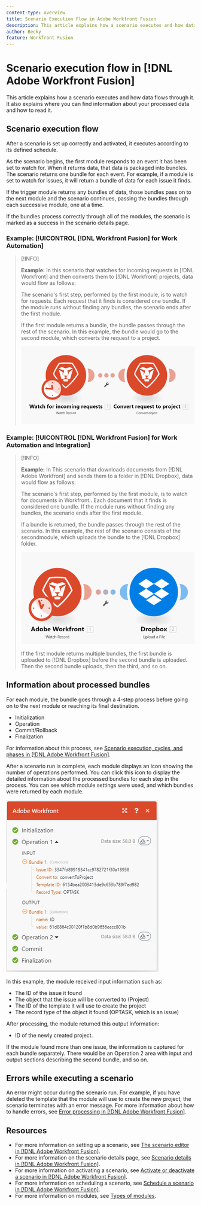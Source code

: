 ```yaml
---
content-type: overview
title: Scenario Execution Flow in Adobe Workfront Fusion
description: This article explains how a scenario executes and how data flows through it. It also explains where you can find information about your processed data and how to read it.
author: Becky
feature: Workfront Fusion
---
```

# Scenario execution flow in [!DNL Adobe Workfront Fusion]

This article explains how a scenario executes and how data flows through it. It also explains where you can find information about your processed data and how to read it.

## Scenario execution flow

After a scenario is set up correctly and activated, it executes according to its defined schedule.

As the scenario begins, the first module responds to an event it has been set to watch for. When it returns data, that data is packaged into bundles. The scenario returns one bundle for each event. For example, if a module is set to watch for issues, it will return a bundle of data for each issue it finds. 

If the trigger module returns any bundles of data, those bundles pass on to the next module and the scenario continues, passing the bundles through each successive module, one at a time.

If the bundles process correctly through all of the modules, the scenario is marked as a success in the scenario details page.

### Example: [!UICONTROL [!DNL Workfront Fusion] for Work Automation]

>[!INFO]
>
>**Example:** In this scenario that watches for incoming requests in [!DNL Workfront] and then converts them to [!DNL Workfront] projects, data would flow as follows:
>
>The scenario's first step, performed by the first module, is to watch for requests. Each request that it finds is considered one bundle. If the module runs without finding any bundles, the scenario ends after the first module.
>
>If the first module returns a bundle, the bundle passes through the rest of the scenario. In this example, the bundle would go to the second module, which converts the request to a project.
>
>![](assets/example-execution-flow-wf-only.png)

### Example: [!UICONTROL [!DNL Workfront Fusion] for Work Automation and Integration]

>[!INFO]
>
>**Example:** In This scenario that downloads documents from [!DNL Adobe Workfront] and sends them to a folder in [!DNL Dropbox], data would flow as follows:
>
>The scenario's first step, performed by the first module, is to watch for documents in Workfront.. Each document that it finds is considered one bundle. If the module runs without finding any bundles, the scenario ends after the first module.
>
>If a bundle is returned, the bundle passes through the rest of the scenario. In this example, the rest of the scenario consists of the secondmodule, which uploads the bundle to the [!DNL Dropbox] folder.
>
>![](assets/example-execution-flow-wf-dropbox.png)
>
>If the first module returns multiple bundles, the first bundle is uploaded to [!DNL Dropbox] before the second bundle is uploaded. Then the second bundle uploads, then the third, and so on.

## Information about processed bundles

For each module, the bundle goes through a 4-step process before going on to the next module or reaching its final destination. 

* Initialization
* Operation
* Commit/Rollback
* Finalization

For information about this process, see [Scenario execution, cycles, and phases in [!DNL Adobe Workfront Fusion]](/help/workfront-fusion/references/scenarios/scenario-execution-cycles-phases.md).

After a scenario run is complete, each module displays an icon showing the number of operations performed. You can click this icon to display the detailed information about the processed bundles for each step in the process. You can see which module settings were used, and which bundles were returned by each module.

![](assets/Info-processed-bundles.png)

In this example, the module received input information such as:

* The ID of the issue it found
* The object that the issue will be converted to (Project)
* The ID of the template it will use to create the project
* The record type of the object it found (OPTASK, which is an issue)

After processing, the module returned this output information:

* ID of the newly created project.

If the module found more than one issue, the information is captured for each bundle separately. There would be an Operation 2 area with input and output sections describing the second bundle, and so on.

## Errors while executing a scenario

An error might occur during the scenario run. For example, if you have deleted the template that the module will use to create the new project, the scenario terminates with an error message. For more information about how to handle errors, see [Error processing in [!DNL Adobe Workfront Fusion]](../../workfront-fusion/errors/error-processing.md).

## Resources

* For more information on setting up a scenario, see [The scenario editor in [!DNL Adobe Workfront Fusion]](../../workfront-fusion/scenarios/scenario-editor.md).
* For more information on the scenario details page, see [Scenario details in [!DNL Adobe Workfront Fusion]](../../workfront-fusion/scenarios/scenario-detail.md).
* For more information on activating a scenario, see [Activate or deactivate a scenario in [!DNL Adobe Workfront Fusion]](../../workfront-fusion/scenarios/activate-or-inactivate-scenario.md).
* For more information on scheduling a scenario, see [Schedule a scenario in [!DNL Adobe Workfront Fusion]](../../workfront-fusion/scenarios/schedule-a-scenario.md).
* For more information on modules, see [Types of modules](../../workfront-fusion/modules/module-types.md).




